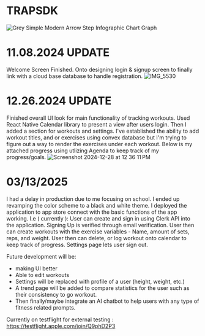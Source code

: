 # TRAPSDK

![Grey Simple Modern Arrow Step Infographic Chart Graph](https://github.com/user-attachments/assets/c4beb195-7c0f-47d3-8974-dce20627b56c)


##
# 11.08.2024 UPDATE
Welcome Screen Finished. Onto designing login & signup screen to finally link with a cloud base database to handle registration.
![IMG_5530](https://github.com/user-attachments/assets/8442e8d7-1dfb-4cfd-89a0-3c5fe10b8ce6)

##
# 12.26.2024 UPDATE
Finished overall UI look for main functionality of tracking workouts. Used React Native Calendar library to present a view after users login. Then I added a section for workouts and settings. I've established the ability to add workout titles, and or exercises using convex database but I'm trying to figure out a way to render the exercises under each workout. Below is my attached progress using utlizing Agenda to keep track of my progress/goals.
![Screenshot 2024-12-28 at 12 36 11 PM](https://github.com/user-attachments/assets/a7753061-b776-489f-a9f4-b0f730fdbaeb)

##
# 03/13/2025
I had a delay in production due to me focusing on school. I ended up revamping the color scheme to a black and white theme. I deployed the application to app store connect with the basic functions of the app working.
I.e ( currently ): 
User can create and sign in using Clerk API into the application. Signing Up is verified through email verification.
User then can create workouts with the exercise variables - Name, amount of sets, reps, and weight. User then can delete, or log workout onto calendar to keep track of progress. 
Settings page lets user sign out. 

Future development will be:
- making UI better
- Able to edit workouts
- Settings will be replaced with profile of a user (height, weight, etc.)
- A trend page will be added to compare statistics for the user such as their consistency to go workout.
- Then finally/maybe integrate  an AI chatbot to help users with any type of fitness related prompts.

Currently on testflight for external testing : https://testflight.apple.com/join/Q9phD2P3
